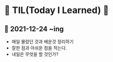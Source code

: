 # 🐢 TIL(Today I Learned) 🐣

## 🚀 2021-12-24 ~ing
- 매일 몰랐던 것과 배운것 정리하기
- 잘한 점과 아쉬운 점을 적는다.
- 내일은 무엇을 할 것인가?
